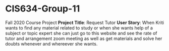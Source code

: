 # CIS634-Group-11
Fall 2020 Course Project
<b>Project Title</b>: Request Tutor
<b>User Story</b>:
When Kriti wants to find any material related to study or when she wants help of a subject or topic expert she can just go to this website and see the rate of tutor and arrangement zoom meeting as well as get materials and solve her doubts whenever and whereever she wants.
